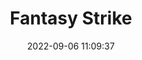 ---
date: 2022-09-06 11:09:37
title: 'Fantasy Strike'	
tags: [free]
price: Free	
link: https://store.steampowered.com/app/390560/Fantasy_Strike/	
discord: http://discord.gg/FantasyStrike	
twitter: https://twitter.com/FantasyStrike
---